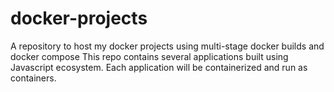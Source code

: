 # docker-projects
A repository to host my docker projects using multi-stage docker builds and docker compose
This repo contains several applications built using Javascript ecosystem. Each application will be containerized and run as containers. 
